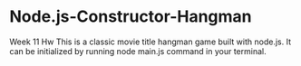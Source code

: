 # Node.js-Constructor-Hangman
Week 11 Hw
This is a classic movie title hangman game built with node.js.  It can be initialized by running node main.js command in your terminal. 
